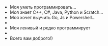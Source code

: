- Моя уметь программировать...
- Моя знает C++, C#, Java, Python и Scratch...
- Моя хочет выучить Go, Js и Powershell...
-
- Моя ленивый и редко программирует
-
- Всего вам доброго!)

<!---
nikolayziminv/nikolayziminv is a ✨ special ✨ repository because its `README.md` (this file) appears on your GitHub profile.
You can click the Preview link to take a look at your changes.
--->
